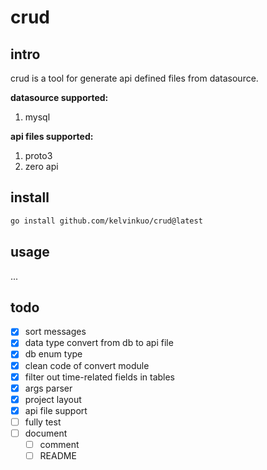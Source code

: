 # crud
## intro
crud is a tool for generate api defined files from datasource.

**datasource supported:**
1. mysql

**api files supported:**
1. proto3
2. zero api

## install
```bash
go install github.com/kelvinkuo/crud@latest
```

## usage
...

## todo
- [x] sort messages
- [x] data type convert from db to api file
- [x] db enum type
- [x] clean code of convert module
- [x] filter out time-related fields in tables
- [X] args parser
- [X] project layout
- [X] api file support
- [ ] fully test
- [ ] document
  - [ ] comment
  - [ ] README
